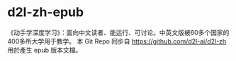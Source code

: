 # d2l-zh-epub
《动手学深度学习》：面向中文读者、能运行、可讨论。中英文版被60多个国家的400多所大学用于教学。
本 Git Repo 同步自 https://github.com/d2l-ai/d2l-zh 用於產生 epub 版本文檔。
